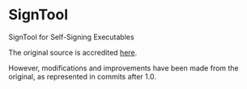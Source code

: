 # SignTool
SignTool for Self-Signing Executables

The original source is accredited [here](https://forum.xda-developers.com/t/windows-rt-8-1-jailbreak-sign-tool.3228929).

However, modifications and improvements have been made from the original, as represented in commits after 1.0.
